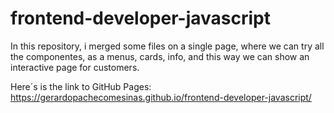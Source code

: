# frontend-developer-javascript 
In this repository, i merged some files on a single page, where we can try all the componentes,
as a menus, cards, info, and this way we can show an interactive page for customers.


Here´s is the link to GitHub Pages:
https://gerardopachecomesinas.github.io/frontend-developer-javascript/
